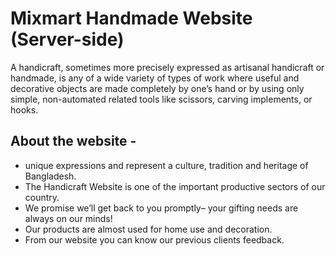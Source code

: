 

# Mixmart Handmade Website (Server-side)

A handicraft, sometimes more precisely expressed as artisanal handicraft or handmade, is any of a wide variety of types of work where useful and decorative objects are made completely by one’s hand or by using only simple, non-automated related tools like scissors, carving implements, or hooks.

<!-- [Visit our website](https://awesome-mayer-0d3c7a.netlify.app/) -->

## About the website -

- unique expressions and represent a culture, tradition and heritage of Bangladesh.
- The Handicraft Website is one of the important productive sectors of our country.
- We promise we’ll get back to you promptly– your gifting needs are always on our minds!
- Our products are almost used for home use and decoration.
- From our website you can know our previous clients feedback.

